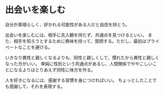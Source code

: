 # 出会いを楽しむ

自分が素晴らしく、好かれる可能性がある人だと自信を持とう。

出会いを楽しむには、相手に先入観を持たず、共通点を見つけるといい。
また、相手を知ろうとするために興味を持って、質問する。ただし、最初はプライベートなことを避ける。

いきなり異性と親しくなるよりも、同性と親しくして、慣れたから異性と親しくなった方がいい。
単純に性別という共通点があるし、人間関係でややこしいことになるよりはとりあえず同性に味方を作る。

人を好きになるには、感謝する習慣を身につければいい。
ちょっとしたことでも感謝して、それを表現する。
